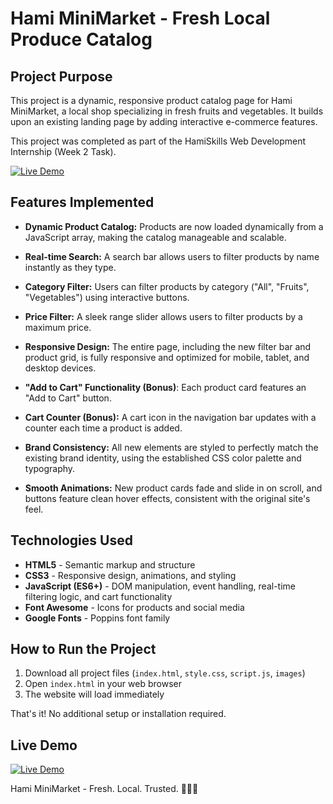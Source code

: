 # Hami MiniMarket - Fresh Local Produce Catalog



## Project Purpose

This project is a dynamic, responsive product catalog page for Hami MiniMarket, a local shop specializing in fresh fruits and vegetables. It builds upon an existing landing page by adding interactive e-commerce features.

This project was completed as part of the HamiSkills Web Development Internship (Week 2 Task).

[![Live Demo](https://img.shields.io/badge/Vercel-Live%20Demo-black?style=for-the-badge&logo=vercel)](https://hami-market-week2.vercel.app/)


## Features Implemented

- **Dynamic Product Catalog:** Products are now loaded dynamically from a JavaScript array, making the catalog manageable and scalable.
 
- **Real-time Search:** A search bar allows users to filter products by name instantly as they type.
 
- **Category Filter:** Users can filter products by category ("All", "Fruits", "Vegetables") using interactive buttons.
 
- **Price Filter:** A sleek range slider allows users to filter products by a maximum price.
 
- **Responsive Design:** The entire page, including the new filter bar and product grid, is fully responsive and optimized for mobile, tablet, and desktop devices.
 
- **"Add to Cart" Functionality (Bonus)**: Each product card features an "Add to Cart" button.
 
- **Cart Counter (Bonus):** A cart icon in the navigation bar updates with a counter each time a product is added.
 
- **Brand Consistency:** All new elements are styled to perfectly match the existing brand identity, using the established CSS color palette and typography.
 
- **Smooth Animations:** New product cards fade and slide in on scroll, and buttons feature clean hover effects, consistent with the original site's feel.

## Technologies Used

- **HTML5** - Semantic markup and structure
- **CSS3** - Responsive design, animations, and styling
- **JavaScript (ES6+)** - DOM manipulation, event handling, real-time filtering logic, and cart functionality
- **Font Awesome** - Icons for products and social media
- **Google Fonts** - Poppins font family


## How to Run the Project

1. Download all project files (`index.html`, `style.css`, `script.js`, `images`)
2. Open `index.html` in your web browser
3. The website will load immediately

That's it! No additional setup or installation required.

## Live Demo

[![Live Demo](https://img.shields.io/badge/Vercel-Live%20Demo-black?style=for-the-badge&logo=vercel)](https://hami-market-week2.vercel.app/)


Hami MiniMarket - Fresh. Local. Trusted. 🥬🍎🥕
